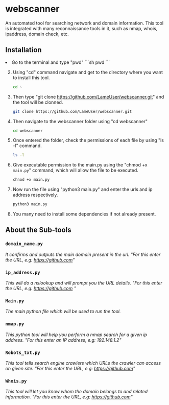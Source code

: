 # webscanner

An automated tool for searching network and domain information. This tool is integrated with many reconnaissance tools in it, such as nmap, whois, ipaddress, domain check, etc. 


## Installation

<li>Go to the terminal and type "pwd"
   ```sh
   pwd
   ```

2. Using "cd" command navigate and get to the directory where you want to install this tool.
   ```sh
   cd ~ 
   ```

3. Then type "git clone https://github.com/LameUser/webscanner.git" and the tool will be clonned.
   ```sh
   git clone https://github.com/LameUser/webscanner.git
   ```

4. Then navigate to the webscanner folder using "cd webscanner"
   ```sh
   cd webscanner
   ```
   
6. Once entered the folder, check the permissions of each file by using "ls -l" command.
   ```sh
   ls -l
   ```

7. Give executable permission to the main.py using the "chmod +x `main.py`" command, which will allow the file to be executed.
   ```sh
   chnod +x main.py
   ```
   
8. Now run the file using "python3 main.py" and enter the urls and ip address respectively.
   ```sh
   python3 main.py
   ```
   
9. You many need to install some dependencies if not already present.




## About the Sub-tools

### `domain_name.py`

_It confirms and outputs the main domain present in the url.
"For this enter the URL, e.g: https://github.com"_

### `ip_address.py`

_This will do a nslookup and will prompt you the URL details.
"For this enter the URL, e.g: https://github.com "_

### `Main.py`

_The main python file which will be used to run the tool._

### `nmap.py`

_This python tool will help you perform a nmap search for a given ip address.
"For this enter an IP address, e.g: 192.148.1.2"_

### `Robots_txt.py`

_This tool tells search engine crawlers which URLs the crawler can access on given site.
"For this enter the URL, e.g: https://github.com"_

### `Whois.py`

_This tool will let you know whom the domain belongs to and related information.
"For this enter the URL, e.g: https://github.com"_
